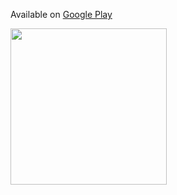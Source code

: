 Available on [Google Play](https://play.google.com/store/apps/details?id=com.us.gradesearch)


<img src="gif2.gif" width=250><br>
